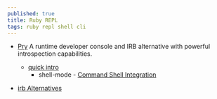 ```yaml
---
published: true
title: Ruby REPL
tags: ruby repl shell cli
---
```

- [Pry](https://github.com/pry/pry) A runtime developer console and IRB alternative with powerful introspection capabilities. 
	- [quick intro](https://www.rubydoc.info/gems/pry)
    	- shell-mode - [Command Shell Integration](https://github.com/pry/pry#command-shell-integration)
        
    
- [irb Alternatives](https://www.ruby-toolbox.com/categories/irb_Alternatives)